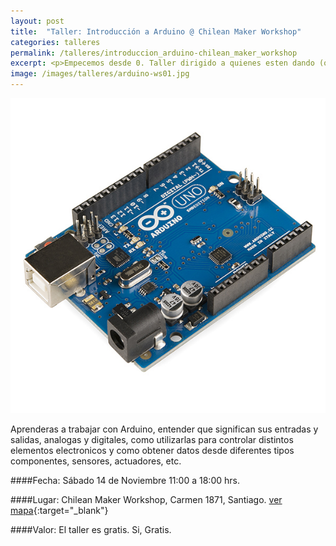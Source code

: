 ```yaml
---
layout: post
title:  "Taller: Introducción a Arduino @ Chilean Maker Workshop"
categories: talleres
permalink: /talleres/introduccion_arduino-chilean_maker_workshop
excerpt: <p>Empecemos desde 0. Taller dirigido a quienes esten dando (o quieran dar) los primeros pasos con Arduino. Pero este no es el típico taller de introducción, vamos a dedicarle suficiente tiempo y energía a todos los temas importantes para que aprendas de una buena vez a trabajar con esta plataforma.</p><p>El taller no tiene costo (tampoco tiene precio). Debes llevar tu propio arduino y computador, y si tienes componentes electronicos que aportar, llevalos, la idea es compartir e intercambiar.</p>
image: /images/talleres/arduino-ws01.jpg
---
```


![arduino](/images/talleres/arduino-ws01.jpg)

Aprenderas a trabajar con Arduino, entender que significan sus entradas y salidas, analogas y digitales, como utilizarlas para controlar distintos elementos electronicos y como obtener datos desde diferentes tipos componentes, sensores, actuadores, etc.

####Fecha:
Sábado 14 de Noviembre
11:00 a 18:00 hrs.

####Lugar:
Chilean Maker Workshop, Carmen 1871, Santiago.
[ver mapa](https://www.google.cl/maps/place/Carmen+1871,+Santiago,+Regi%C3%B3n+Metropolitana/@-33.4694611,-70.6385886,17z/data=!3m1!4b1!4m2!3m1!1s0x9662c5437454a67d:0x54d47c8b1acc722b){:target="_blank"}

####Valor:
El taller es gratis. Si, Gratis.
